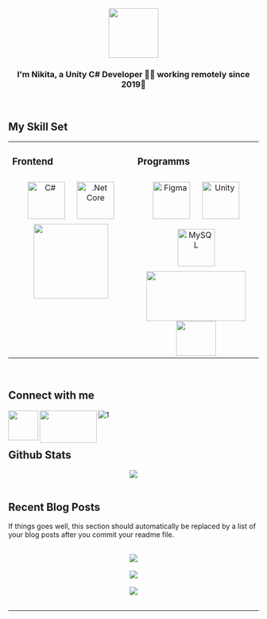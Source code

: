 <div align="center">
<img src="https://psv4.userapi.com/c237131/u360637082/docs/d48/211dce9e15a6/logo_dlya_poiskovika.png?extra=3EyD2f2gQ_-WruTkp5LJXZ-Vma47OJPe4SPPCit7Isepbx4NX7kxfeOJVElA-Q2aEJ0G5woaoC-HR8FCzmug8cuisWfACtn7NpL_WWvDzYj1tC2x_wu_HR-2_imqeasO4gUwcrCjJ0s_xKaRK7EeBuhg" align="center" height="" width="100" />
</div>  
  

### <div align="center">I'm Nikita, a Unity C# Developer 👨‍💻 working remotely since 2019🚀</div>  
 

<br/>  


## My Skill Set  
<table><tr><td valign="top" width="0%" border: 0px solid;>



### Frontend  
<div align="center">  
<a href="https://docs.microsoft.com/en-us/dotnet/csharp/" target="_blank"><img style="margin: 10px" src="https://profilinator.rishav.dev/skills-assets/csharp-original.svg" alt="C#" height="75" /></a>  
<a href="https://dotnet.microsoft.com/download" target="_blank"><img style="margin: 10px" src="https://profilinator.rishav.dev/skills-assets/dotnetcore.png" alt=".Net Core" height="75" /></a>  
</div>  

<div align="center">
<img src="https://ultimateitcourses.ca/wp-content/uploads/2018/08/SQL-300x300.png" align="center" height="150" width="150" />
</div>  


</td><td valign="top" width="50%">



### Programms  
<div align="center">  
<a href="https://www.figma.com/" target="_blank"><img style="margin: 10px" src="https://profilinator.rishav.dev/skills-assets/figma-icon.svg" alt="Figma" height="75" /></a>  
<a href="https://unity.com/" target="_blank"><img style="margin: 10px" src="https://profilinator.rishav.dev/skills-assets/unity.png" alt="Unity" height="75" /></a>  
<a href="https://www.mysql.com/" target="_blank"><img style="margin: 10px" src="https://profilinator.rishav.dev/skills-assets/mysql-original-wordmark.svg" alt="MySQL" height="75" /></a>  
</div>  

<div align="center">
<img src="https://wac-cdn.atlassian.com/dam/jcr:f32681c1-355d-4806-b29c-319b0c6ecb06/Sourcetree-blue.svg?cdnVersion=1034" align="center" height="100" width="200" />
</div>  
  

<div align="center">
<img src="https://upload.wikimedia.org/wikipedia/commons/thumb/5/59/Visual_Studio_Icon_2019.svg/400px-Visual_Studio_Icon_2019.svg.png" align="center" height="70" width="80" />
</div>  


</td></tr></table>  

<br/>  


## Connect with me  
<img src="https://www.pinclipart.com/picdir/big/544-5446048_vk-logo-design-logo-media-sosial-png-clipart.png" align="left" height="60" width="60" />  
  

<img src="https://d1aettbyeyfilo.cloudfront.net/vocalmaster/27964380_1652092683tJjTelegram-Logo.png" align="left" height="65" width="115" />  
  

![1](https://img.shields.io/badge/вконтакте-%232E87FB.svg?&style=for-the-badge&logo=vk&logoColor=white)  
  

<br/>  


## Github Stats  
<div align="center"><img src="https://github-readme-stats.vercel.app/api?username=rishavanand&show_icons=true&count_private=true&hide_border=true" align="center" /></div>  

<br/>  


## Recent Blog Posts  
<!-- BLOG-POST-LIST:START -->  
If things goes well, this section should automatically be replaced by a list of your blog posts after you commit your readme file. 
<!-- BLOG-POST-LIST:END -->  

<br/>  

<div align="center"><img src="https://rishavanand.github.io/static/images/spotify-readme-example.svg" /></div>  

<br/>  

<div align="center">
<img src="https://komarev.com/ghpvc/?username=rishavanand&&style=flat-square" align="center" />
</div>  
  

<br/>  

<div align="center">
            <a href="https://www.buymeacoffee.com/rishavanand" target="_blank" style="display: inline-block;">
                <img
                    src="https://img.shields.io/badge/Donate-Buy%20Me%20A%20Coffee-orange.svg?style=flat-square&logo=buymeacoffee" 
                    align="center"
                />
            </a></div>
<br />

----

